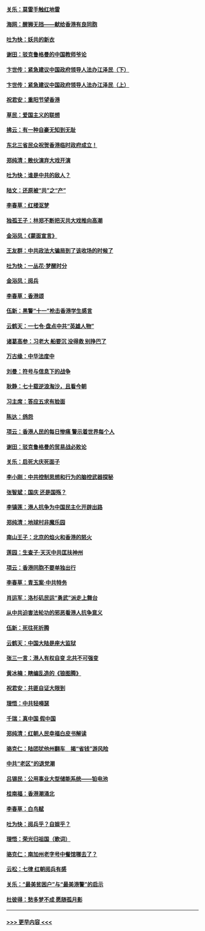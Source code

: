 #### [关乐：莫雷手触红地雷](../pages/nsc993/n11577862.md?t=10090833) 
#### [海网：醒狮无挡——献给香港有良同胞](../pages/nsc993/n11577835.md?t=10090833) 
#### [吐为快：妖共的新衣](../pages/nsc993/n11577575.md?t=10090833) 
#### [谢田：驳克鲁格曼的中国教师爷论](../pages/nsc993/n11575034.md?t=10090833) 
#### [卞世传：紧急建议中国政府领导人法办江泽民（下）](../pages/nsc993/n11573390.md?t=10090833) 
#### [卞世传：紧急建议中国政府领导人法办江泽民（上）](../pages/nsc993/n11573208.md?t=10090833) 
#### [祝君安：重阳节望香港](../pages/nsc993/n11573190.md?t=10090833) 
#### [草民：爱国主义的联想](../pages/nsc993/n11572333.md?t=10090833) 
#### [拂云：有一种自豪无知到无耻](../pages/nsc993/n11572006.md?t=10090833) 
#### [东北三省民众祝贺香港临时政府成立！](../pages/nsc993/n11571215.md?t=10090833) 
#### [郑纯清：散伙演弃大戏开演](../pages/nsc993/n11570826.md?t=10090833) 
#### [吐为快：谁是中共的敌人？](../pages/nsc993/n11570817.md?t=10090833) 
#### [陆文：还原被“共”之“产”](../pages/nsc993/n11570798.md?t=10090833) 
#### [李春草：红楼沤梦](../pages/nsc993/n11569673.md?t=10090833) 
#### [独孤王子：林郑不断把灭共大戏推向高潮](../pages/nsc993/n11569381.md?t=10090833) 
#### [金浴凤：《蒙面宣言》](../pages/nsc993/n11569368.md?t=10090833) 
#### [王友群：中共政法大骗局到了该收场的时候了](../pages/nsc993/n11568940.md?t=10090833) 
#### [吐为快：一丛花‧梦醒时分](../pages/nsc993/n11567491.md?t=10090833) 
#### [金浴凤：阅兵](../pages/nsc993/n11567454.md?t=10090833) 
#### [李春草：香港颂](../pages/nsc993/n11567444.md?t=10090833) 
#### [伍新：黑警“十一”枪击香港学生感言](../pages/nsc993/n11567426.md?t=10090833) 
#### [云鹤天：一七令‧盘点中共“英雄人物”](../pages/nsc993/n11567091.md?t=10090833) 
#### [诸葛高参：习老大 船要沉 没得救 别挣巴了](../pages/nsc993/n11566976.md?t=10090833) 
#### [万古缘：中华法度中](../pages/nsc993/n11566726.md?t=10090833) 
#### [刘曼：符号与信息下的战争](../pages/nsc993/n11564655.md?t=10090833) 
#### [耿静：七十载逆浪淘沙，且看今朝](../pages/nsc993/n11564520.md?t=10090833) 
#### [习主席：答应五求有脸面](../pages/nsc993/n11563953.md?t=10090833) 
#### [陈达：鸽怨](../pages/nsc993/n11561879.md?t=10090833) 
#### [项云：香港人民的每日惨痛  警示着世界每个人](../pages/nsc993/n11559273.md?t=10090833) 
#### [谢田：驳克鲁格曼的贸易战必败论](../pages/nsc993/n11555840.md?t=10090833) 
#### [关乐：启死大庆死面子](../pages/nsc993/n11556823.md?t=10090833) 
#### [李小刚：中共控制思想和行为的脑控武器探秘](../pages/nsc993/n11556776.md?t=10090833) 
#### [张智斌：国庆  还是国殇？](../pages/nsc993/n11556617.md?t=10090833) 
#### [李镇莲：港人抗争为中国民主化开辟出路](../pages/nsc993/n11556570.md?t=10090833) 
#### [郑纯清：地球村非魔乐园](../pages/nsc993/n11555415.md?t=10090833) 
#### [南山王子：北京的焰火和香港的怒火](../pages/nsc993/n11555318.md?t=10090833) 
#### [莲园：生查子·天灭中共匡扶神州](../pages/nsc993/n11555302.md?t=10090833) 
#### [项云：香港同胞不要单独出行](../pages/nsc993/n11555276.md?t=10090833) 
#### [李春草：青玉案‧中共特务](../pages/nsc993/n11552356.md?t=10090833) 
#### [肖运军：洛杉矶民运“勇武”派走上舞台](../pages/nsc993/n11551595.md?t=10090833) 
#### [从中共迫害法轮功的邪恶看港人抗争意义](../pages/nsc993/n11540858.md?t=10090833) 
#### [伍新：死往死折腾](../pages/nsc993/n11550174.md?t=10090833) 
#### [云鹤天：中国大陆是座大监狱](../pages/nsc993/n11550155.md?t=10090833) 
#### [张三一言：港人有权自变 北共不可强变](../pages/nsc993/n11550132.md?t=10090833) 
#### [黄冰楠：瞎编乱造的《狼图腾》](../pages/nsc993/n11550082.md?t=10090833) 
#### [祝君安：共匪自证大限到](../pages/nsc993/n11550041.md?t=10090833) 
#### [理悟：中共轻嘚瑟](../pages/nsc993/n11547978.md?t=10090833) 
#### [千瑞：真中国 假中国](../pages/nsc993/n11547865.md?t=10090833) 
#### [郑纯清：红朝人民幸福白皮书解读](../pages/nsc993/n11547499.md?t=10090833) 
#### [骆克仁：陆团犹他州翻车　揭“省钱”游风险](../pages/nsc993/n11546977.md?t=10090833) 
#### [中共“老区”的退党潮](../pages/nsc993/n11545995.md?t=10090833) 
#### [吕锡民：公用事业大型储能系统——铅电池](../pages/nsc993/n11545701.md?t=10090833) 
#### [桂南福：香港潮涌北](../pages/nsc993/n11545682.md?t=10090833) 
#### [李春草：白鸟赋](../pages/nsc993/n11545663.md?t=10090833) 
#### [吐为快：阅兵乎？自娱乎？](../pages/nsc993/n11545625.md?t=10090833) 
#### [理悟：荣光归祖国（歌词）](../pages/nsc993/n11545616.md?t=10090833) 
#### [骆克仁：南加州老字号中餐馆哪去了？](../pages/nsc993/n11545120.md?t=10090833) 
#### [云松：七律 红朝阅兵有感](../pages/nsc993/n11542394.md?t=10090833) 
#### [关乐：“最美贫困户”与“最美港警”的启示](../pages/nsc993/n11542252.md?t=10090833) 
#### [杜彼得：愁多梦不成 愿随孤月影](../pages/nsc993/n11540296.md?t=10090833) 

----
#### [ >>> 更早内容 <<< ](../indexes/nsc993-earlier.md)
